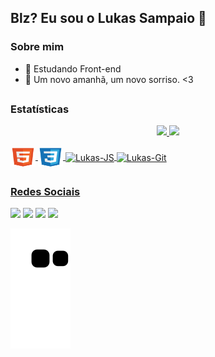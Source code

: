 ## Blz? Eu sou o Lukas Sampaio 👋

### Sobre mim

- 🌱 Estudando Front-end
- 🌻 Um novo amanhã, um novo sorriso. <3

##
  
### Estatísticas

<div align="center">
  <a href="https://github.com/lukassampaio">
  <img width="48%"src="https://github-readme-stats.vercel.app/api?username=lukassampaio&show_icons=true&theme=dark&include_all_commits=true&count_private=true"/>
  <img width="47%"src="https://github-readme-stats.vercel.app/api/top-langs/?username=lukassampaio&layout=compact&langs_count=7&theme=dark"/>
</div>

<div style="display: inline_block"><br>
  <img align="center" alt="Lukas-HTML" height="30" width="40" src="https://raw.githubusercontent.com/devicons/devicon/master/icons/html5/html5-original.svg">
  <img align="center" alt="Lukas-CSS" height="30" width="40" src="https://raw.githubusercontent.com/devicons/devicon/master/icons/css3/css3-original.svg">
  <img align="center" alt="Lukas-JS" height="30" width="40" src="https://cdn.jsdelivr.net/gh/devicons/devicon/icons/javascript/javascript-plain.svg" />
  <img align="center" alt="Lukas-Git" height="30" width="40" src="https://cdn.jsdelivr.net/gh/devicons/devicon/icons/git/git-original.svg" />
</div>

  ##

### Redes Sociais
  
<div>
  <a href="https://www.instagram.com/lukass_sampaio" target="_blank"><img src="https://img.shields.io/badge/-Instagram-%23E4405F?style=for-the-badge&logo=instagram&logoColor=white" target="_blank"></a>
  <a href="https://www.linkedin.com/in/lukas-sampaio-87b80818a/" target"_blank"><img src="https://img.shields.io/badge/LinkedIn-0077B5?style=for-the-badge&logo=linkedin&logoColor=white" target="_blank"></a>	
  <a href="https://twitter.com/lukass_sampaio" target"_blank"><img src="https://img.shields.io/badge/Twitter-1DA1F2?style=for-the-badge&logo=twitter&logoColor=white" target="_blank"></a>
  <a href="https://t.me/LksBRZ" target="_blank"><img src="https://img.shields.io/badge/Telegram-2CA5E0?style=for-the-badge&logo=telegram&logoColor=white" target="blank"></a>
  
![Snake animation](https://github.com/lukassampaio/lukassampaio/blob/output/github-contribution-grid-snake.svg)  
  
</div

